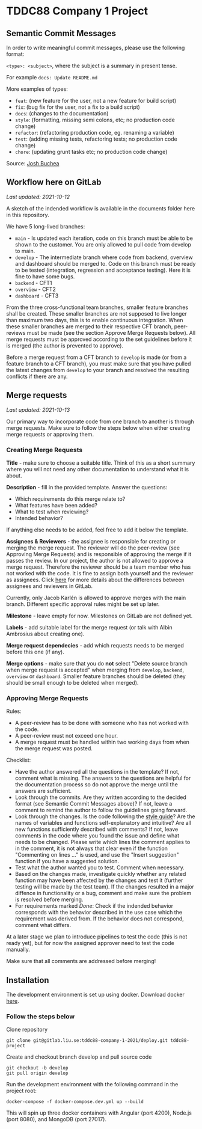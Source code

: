 # TDDC88 Company 1 Project

## Semantic Commit Messages
In order to write meaningful commit messages, please use the following format:

`<type>: <subject>`, where the subject is a summary in present tense.

For example `docs: Update README.md`

More examples of types:
- `feat`: (new feature for the user, not a new feature for build script)
- `fix`: (bug fix for the user, not a fix to a build script)
- `docs`: (changes to the documentation)
- `style`: (formatting, missing semi colons, etc; no production code change)
- `refactor`: (refactoring production code, eg. renaming a variable)
- `test`: (adding missing tests, refactoring tests; no production code change)
- `chore`: (updating grunt tasks etc; no production code change)

Source: [Josh Buchea](https://gist.github.com/joshbuchea/6f47e86d2510bce28f8e7f42ae84c716)

## Workflow here on GitLab
_Last updated: 2021-10-12_

A sketch of the indended workflow is available in the documents folder here in this repository.

We have 5 long-lived branches:
- `main` - Is updated each iteration, code on this branch must be able to be shown to the customer. You are only allowed to pull code from develop to main.
- `develop` - The intermediate branch where code from backend, overview and dashboard should be merged to. Code on this branch must be ready to be tested (integration, regression and acceptance testing). Here it is fine to have some bugs.
- `backend` - CFT1
- `overview` - CFT2
- `dashboard` - CFT3

From the three cross-functional team branches, smaller feature branches shall be created. These smaller branches are not supposed to live longer than maximum two days, this is to enable continuous integration. When these smaller branches are merged to their respective CFT branch, peer-reviews must be made (see the section Approve Merge Requests below). All merge requests must be approved according to the set guidelines before it is merged (the author is prevented to approve). 

Before a merge request from a CFT branch to `develop` is made (or from a feature branch to a CFT branch), you must make sure that you have pulled the latest changes from `develop` to your branch and resolved the resulting conflicts if there are any.

## Merge requests
_Last updated: 2021-10-13_

Our primary way to incorporate code from one branch to another is through merge requests. Make sure to follow the steps below when either creating merge requests or approving them.

### Creating Merge Requests

**Title** - make sure to choose a suitable title. Think of this as a short summary where you will not need any other documentation to understand what it is about. 

**Description** - fill in the provided template. Answer the questions:

- Which requirements do this merge relate to?
- What features have been added?
- What to test when reviewing?
- Intended behavior?

If anything else needs to be added, feel free to add it below the template.

**Assignees & Reviewers** - the assignee is responsible for creating or merging the merge request. The reviewer will do the peer-review (see Approving Merge Requests) and is responsible of approving the merge if it passes the review. In our project, the author is not allowed to approve a merge request. Therefore the reviewer should be a team member who has not worked with the code. It is fine to assign both yourself and the reviewer as assignees. Click [here](https://docs.gitlab.com/ee/user/project/merge_requests/getting_started.html#assignee) for more details about the differences between assignees and reviewers in GitLab.

Currently, only Jacob Karlén is allowed to approve merges with the main branch. Different specific approval rules might be set up later.

**Milestone** - leave empty for now. Milestones on GitLab are not defined yet.

**Labels** - add suitable label for the merge request (or talk with Albin Ambrosius about creating one).

**Merge request dependecies** - add which requests needs to be merged before this one (if any).

**Merge options** - make sure that you do **not** select "Delete source branch when merge request is accepted" when merging from `develop`, `backend`, `overview` or `dashboard`. Smaller feature branches should be deleted (they should be small enough to be deleted when merged).

### Approving Merge Requests
Rules:

- A peer-review has to be done with someone who has not worked with the code.
- A peer-review must not exceed one hour.
- A merge request must be handled within two working days from when the merge request was posted. 

Checklist:

- Have the author answered all the questions in the template?
If not, comment what is missing. The answers to the questions are helpful for the documentation process so do not approve the merge until the answers are sufficient. 
- Look through the commits. Are they written according to the decided format (see Semantic Commit Messages above)?
If not, leave a comment to remind the author to follow the guidelines going forward.
- Look through the changes. Is the code following the [style guide](https://google.github.io/styleguide/tsguide.html)? Are the names of variables and functions self-explanatory and intuitive? Are all new functions sufficiently described with comments?
If not, leave comments in the code where you found the issue and define what needs to be changed. Please write which lines the comment applies to in the comment, it is not always that clear even if the function "Commenting on lines ..." is used, and use the "Insert suggestion" function if you have a suggested solution.
- Test what the author wanted you to test. Comment when necessary.
- Based on the changes made, investigate quickly whether any related function may have been affected by the changes and test it (further testing will be made by the test team).
If the changes resulted in a major diffence in functionality or a bug, comment and make sure the problem is resolved before merging.
- For requirements marked _Done_: Check if the indended behavior corresponds with the behavior described in the use case which the requirement was derived from.
If the behavior does not correspond, comment what differs.

At a later stage we plan to introduce pipelines to test the code (this is not ready yet), but for now the assigned approver need to test the code manually.

Make sure that all comments are addressed before merging!

## Installation
The development environment is set up using docker. Download docker [here](https://docs.docker.com/get-docker/).

### Follow the steps below
Clone repository
```
git clone git@gitlab.liu.se:tddc88-company-1-2021/deploy.git tddc88-project
```
Create and checkout branch develop and pull source code
```
git checkout -b develop
git pull origin develop
````

Run the development environment with the following command in the project root:
```
docker-compose -f docker-compose.dev.yml up --build
```

This will spin up three docker containers with Angular (port 4200), Node.js (port 8080), and MongoDB (port 27017).
